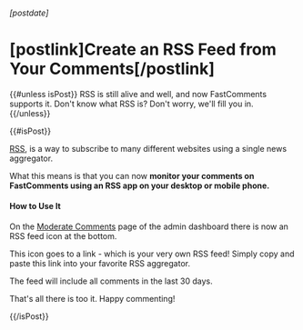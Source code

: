 ###### [postdate]
# [postlink]Create an RSS Feed from Your Comments[/postlink]

{{#unless isPost}}
RSS is still alive and well, and now FastComments supports it. Don't know what RSS is? Don't worry, we'll fill you in.
{{/unless}}

{{#isPost}}

<a href="https://en.wikipedia.org/wiki/RSS" target="_blank">RSS</a>, is a way to subscribe to many different websites using a single news aggregator.

What this means is that you can now **monitor your comments on FastComments using an RSS app on your desktop or mobile phone.**

#### How to Use It

On the <a href="https://fastcomments.com/auth/my-account/moderate-comments" target="_blank">Moderate Comments</a> page of the admin dashboard there is now an RSS feed icon at the bottom.

This icon goes to a link - which is your very own RSS feed! Simply copy and paste this link into your favorite RSS aggregator.

The feed will include all comments in the last 30 days.

That's all there is too it. Happy commenting!

{{/isPost}}
